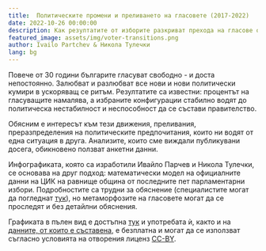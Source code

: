 ```yaml
---
title:  Политическите промени и преливането на гласовете (2017-2022)
date: 2022-10-26 00:00:00
description: Как резултатите от изборите разкриват прехода на гласове от една партия в друга?     
featured_image: assets/img/voter-transitions.png
author: Ivailo Partchev & Никола Тулечки
lang: bg
---
```


Повече от 30 години българите гласуват свободно - и доста непостоянно. Залюбват и разлюбват все нови и нови политически кумири в ускоряващ се ритъм. Резултатите са известни: процентът на гласуващите намалява, а избраните конфигурации стабилно водят до политическа нестабилност и неспособност да се състави правителство.

Обясним е интересът към тези движения, преливания, преразпределения на политическите предпочитания, които ни водят от една ситуация в друга. Анализите, които сме виждали публикувани досега, обикновено ползват анкетни данни.

<div class="flourish-embed flourish-sankey" data-src="visualisation/11580691"><script src="https://public.flourish.studio/resources/embed.js"></script></div>

Инфографиката, която са изработили Ивайло Парчев и Никола  Тулечки, се основава на друг подход: математически модел на официалните данни на ЦИК на равнище община от последните пет парламентарни избори. Подробностите са трудни за обяснение (специалистите могат да погледнат [тук](https://sci-hub.se/10.1287/mnsc.12.9.714)), но метаморфозите на гласовете могат да се проследят и без детайлни обяснения.

Графиката в пълен вид е достъпна [тук](https://public.flourish.studio/visualisation/11580691/) и употребата ѝ, както и на [данните, от които е съставена](https://drive.google.com/drive/folders/1pbrwJiWBRGKRlhIzsA1SwQSfmmsY1phA?usp=sharing), е безплатна и могат да се използват съгласно условията на отворения лиценз [CC-BY](https://creativecommons.org/licenses/by/2.0/).